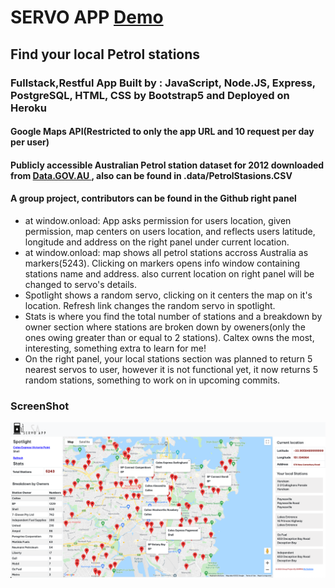 # SERVO APP <a href="https://servo-app-heroku.herokuapp.com/"> Demo </a>
## Find your local Petrol stations
### Fullstack,Restful App Built by : JavaScript, Node.JS, Express, PostgreSQL, HTML, CSS by Bootstrap5 and Deployed on Heroku
#### Google Maps API(Restricted to only the app URL and 10 request per day per user) 
#### Publicly accessible Australian Petrol station dataset for 2012 downloaded from <a href="https://data.gov.au/"> Data.GOV.AU </a> , also can be found in .data/PetrolStasions.CSV
#### A group project, contributors can be found in the Github right panel

- at window.onload: App asks permission for users location, given permission, map centers on users location, and reflects users latitude, longitude and address on the right panel under current location.
- at window.onload: map shows all petrol stations accross Australia as markers(5243). Clicking on markers opens info window containing stations name and address. also current location on right panel will be changed to servo's details.
- Spotlight shows a random servo, clicking on it centers the map on it's location. Refresh link changes the random servo in spotlight.
- Stats is where you find the total number of stations and a breakdown by owner section where stations are broken down by oweners(only the ones owing greater than or equal to 2 stations). Caltex owns the most, interesting, something extra to learn for me!
- On the right panel, your local stations section was planned to return 5 nearest servos to user, however it is not functional yet, it now returns 5 random stations, something to work on in upcoming commits. 











### ScreenShot
![Screenshot](servo_ss.png)



